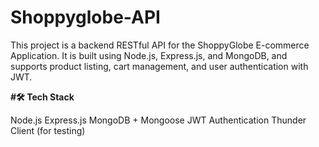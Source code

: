 # Shoppyglobe-API

This project is a backend RESTful API for the ShoppyGlobe E-commerce Application. It is built using Node.js, Express.js, and MongoDB, and supports product listing, cart management, and user authentication with JWT.

**#🛠️ Tech Stack**

Node.js
Express.js
MongoDB + Mongoose
JWT Authentication
Thunder Client (for testing)


